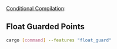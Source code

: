 [Conditional Compilation](https://doc.rust-lang.org/book/conditional-compilation.html):

## Float Guarded Points

```sh
cargo [command] --features "float_guard"
```